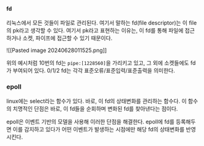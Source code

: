 
#### fd
리눅스에서 모든 것들이 파일로 관리된다. 여기서 말하는 fd(file descriptor)는 이 file의 pk라고 생각할 수 있다. 여기서 pk라고 표현하는 이유는, 이 fd를 통해 파일에 접근하거나 소켓, 파이프에 접근할 수 있기 때문이다.

![[Pasted image 20240628011525.png]]

위의 예시처럼 10번의 fd는 `pipe:[1228560]`을 가리키고 있고, 그 외에 소켓들에도 fd가 부여되어 있다. 0/1/2 fd는 각각 표준오류/표준입력/표준출력을 의미한다.

### epoll 

linux에는 select라는 함수가 있다. 바로, 이 fd의 상태변화를 관리하는 함수다. 이 함수의 치명적인 단점은 바로, 이 fd들을 순회하며 변화된 fd를 찾아낸다는 점이다.

epoll은 이벤트 기반의 모델을 사용해 이러한 단점을 해결한다. epoll에 fd를 등록해두면 이를 감지하고 있다가 어떤 이벤트가 발생하는 시점에만 해당 fd의 상태변화를 반영시킨다.